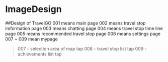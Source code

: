 # ImageDesign
##Design of TravelGO
001 means main page
002 means travel stop imformation page
003 means chatting page
004 means travel stop time line page
005 means recommended travel stop page
006 means settings page
007 ~ 009 mean mypage
  >007 - selection area of map tap
  008 - travel stop list tap
  009 - achievements list tap
